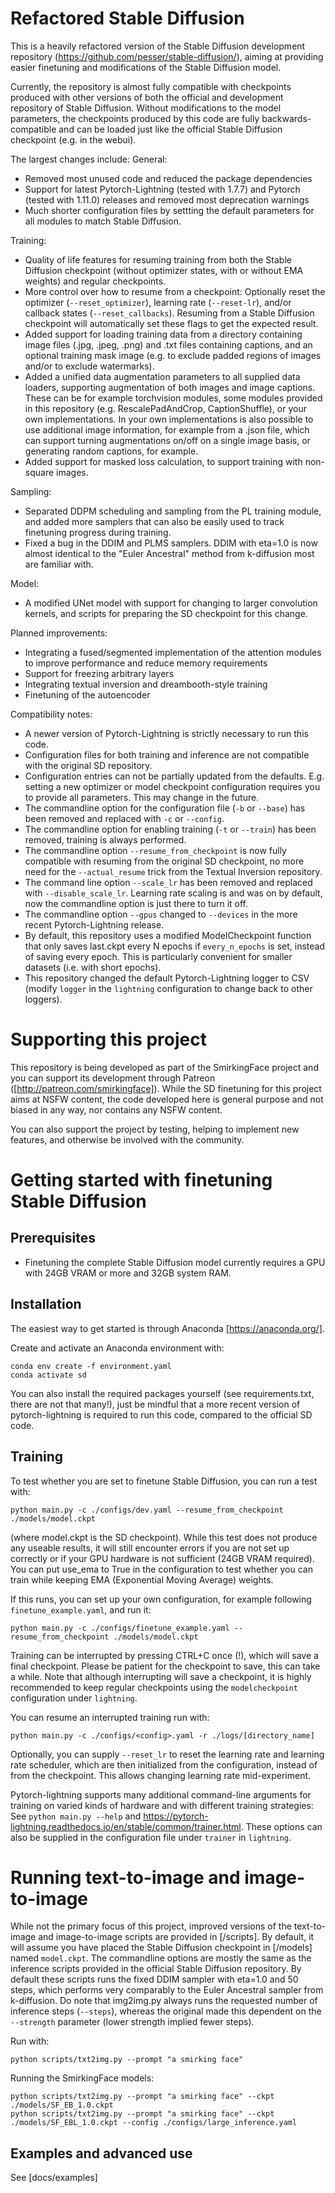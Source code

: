 # Refactored Stable Diffusion
This is a heavily refactored version of the Stable Diffusion development repository (https://github.com/pesser/stable-diffusion/), aiming at providing easier finetuning and modifications of the Stable Diffusion model.

Currently, the repository is almost fully compatible with checkpoints produced with other versions of both the official and development repository of Stable Diffusion. Without modifications to the model parameters, the checkpoints produced by this code are fully backwards-compatible and can be loaded just like the official Stable Diffusion checkpoint (e.g. in the webui).

The largest changes include:
General:
- Removed most unused code and reduced the package dependencies
- Support for latest Pytorch-Lightning (tested with 1.7.7) and Pytorch (tested with 1.11.0) releases and removed most deprecation warnings
- Much shorter configuration files by settting the default parameters for all modules to match Stable Diffusion.

Training:
- Quality of life features for resuming training from both the Stable Diffusion checkpoint (without optimizer states, with or without EMA weights) and regular checkpoints.
- More control over how to resume from a checkpoint: Optionally reset the optimizer (`--reset_optimizer`), learning rate (`--reset-lr`), and/or callback states (`--reset_callbacks`). Resuming from a Stable Diffusion checkpoint will automatically set these flags to get the expected result.
- Added support for loading training data from a directory containing image files (.jpg, .jpeg, .png) and .txt files containing captions, and an optional training mask image (e.g. to exclude padded regions of images and/or to exclude watermarks).
- Added a unified data augmentation parameters to all supplied data loaders, supporting augmentation of both images and image captions. These can be for example torchvision modules, some modules provided in this repository (e.g. RescalePadAndCrop, CaptionShuffle), or your own implementations. In your own implementations is also possible to use additional image information, for example from a .json file, which can support turning augmentations on/off on a single image basis, or generating random captions, for example.
- Added support for masked loss calculation, to support training with non-square images.

Sampling:
- Separated DDPM scheduling and sampling from the PL training module, and added more samplers that can also be easily used to track finetuning progress during training.
- Fixed a bug in the DDIM and PLMS samplers. DDIM with eta=1.0 is now almost identical to the "Euler Ancestral" method from k-diffusion most are familiar with.

Model:
- A modified UNet model with support for changing to larger convolution kernels, and scripts for preparing the SD checkpoint for this change.

Planned improvements:
- Integrating a fused/segmented implementation of the attention modules to improve performance and reduce memory requirements
- Support for freezing arbitrary layers
- Integrating textual inversion and dreambooth-style training
- Finetuning of the autoencoder

Compatibility notes:
- A newer version of Pytorch-Lightning is strictly necessary to run this code.
- Configuration files for both training and inference are not compatible with the original SD repository.
- Configuration entries can not be partially updated from the defaults. E.g. setting a new optimizer or model checkpoint configuration requires you to provide all parameters. This may change in the future.
- The commandline option for the configuration file (`-b` or `--base`) has been removed and replaced with `-c` or `--config`.
- The commandline option for enabling training (`-t` or `--train`) has been removed, training is always performed.
- The commandline option `--resume_from_checkpoint` is now fully compatible with resuming from the original SD checkpoint, no more need for the `--actual_resume` trick from the Textual Inversion repository.
- The command line option `--scale_lr` has been removed and replaced with `--disable_scale_lr`. Learning rate scaling is and was on by default, now the commandline option is just there to turn it off.
- The commandline option `--gpus` changed to `--devices` in the more recent Pytorch-Lightning release.
- By default, this repository uses a modified ModelCheckpoint function that only saves last.ckpt every N epochs if `every_n_epochs` is set, instead of saving every epoch. This is particularly convenient for smaller datasets (i.e. with short epochs).
- This repository changed the default Pytorch-Lightning logger to CSV (modify `logger` in the `lightning` configuration to change back to other loggers).

# Supporting this project
This repository is being developed as part of the SmirkingFace project and you can support its development through Patreon ([http://patreon.com/smirkingface]). While the SD finetuning for this project aims at NSFW content, the code developed here is general purpose and not biased in any way, nor contains any NSFW content.

You can also support the project by testing, helping to implement new features, and otherwise be involved with the community.

# Getting started with finetuning Stable Diffusion

## Prerequisites
- Finetuning the complete Stable Diffusion model currently requires a GPU with 24GB VRAM or more and 32GB system RAM.

## Installation
The easiest way to get started is through Anaconda [https://anaconda.org/].

Create and activate an Anaconda environment with:
```
conda env create -f environment.yaml
conda activate sd
```

You can also install the required packages yourself (see requirements.txt, there are not that many!), just be mindful that a more recent version of pytorch-lightning is required to run this code, compared to the official SD code.

## Training
To test whether you are set to finetune Stable Diffusion, you can run a test with:
```
python main.py -c ./configs/dev.yaml --resume_from_checkpoint ./models/model.ckpt
```
(where model.ckpt is the SD checkpoint). While this test does not produce any useable results, it will still encounter errors if you are not set up correctly or if your GPU hardware is not sufficient (24GB VRAM required). You can put use_ema to True in the configuration to test whether you can train while keeping EMA (Exponential Moving Average) weights.

If this runs, you can set up your own configuration, for example following `finetune_example.yaml`, and run it:
```
python main.py -c ./configs/finetune_example.yaml --resume_from_checkpoint ./models/model.ckpt
```

Training can be interrupted by pressing CTRL+C once (!), which will save a final checkpoint. Please be patient for the checkpoint to save, this can take a while. Note that although interrupting will save a checkpoint, it is highly recommended to keep regular checkpoints using the `modelcheckpoint` configuration under `lightning`.

You can resume an interrupted training run with:
```
python main.py -c ./configs/<config>.yaml -r ./logs/[directory_name]
```
Optionally, you can supply `--reset_lr` to reset the learning rate and learning rate scheduler, which are then initialized from the configuration, instead of from the checkpoint. This allows changing learning rate mid-experiment.

Pytorch-lightning supports many additional command-line arguments for training on varied kinds of hardware and with different training strategies: See ```python main.py --help``` and https://pytorch-lightning.readthedocs.io/en/stable/common/trainer.html. These options can also be supplied in the configuration file under `trainer` in  `lightning`.


# Running text-to-image and image-to-image
While not the primary focus of this project, improved versions of the text-to-image and image-to-image scripts are provided in [/scripts]. By default, it will assume you have placed the Stable Diffusion checkpoint in [/models] named `model.ckpt`. The commandline options are mostly the same as the inference scripts provided in the official Stable Diffusion repository.
By default these scripts runs the fixed DDIM sampler with eta=1.0 and 50 steps, which performs very comparably to the Euler Ancestral sampler from k-diffusion.
Do note that img2img.py always runs the requested number of inference steps (`--steps`), whereas the original made this dependent on the `--strength` parameter (lower strength implied fewer steps).

Run with:
```
python scripts/txt2img.py --prompt "a smirking face"
```

Running the SmirkingFace models:
```
python scripts/txt2img.py --prompt "a smirking face" --ckpt ./models/SF_EB_1.0.ckpt
python scripts/txt2img.py --prompt "a smirking face" --ckpt ./models/SF_EBL_1.0.ckpt --config ./configs/large_inference.yaml
```

## Examples and advanced use
See [docs/examples]